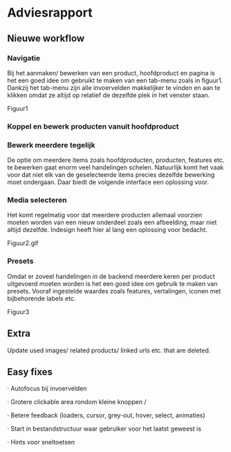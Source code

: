 # Adviesrapport

## Nieuwe workflow

### Navigatie

Bij het aanmaken/ bewerken van een product, hoofdproduct en pagina is het een goed idee om gebruikt te maken van een tab-menu zoals in figuur1. Dankzij het tab-menu zijn alle invoervelden makkelijker te vinden en aan te klikken omdat ze altijd op relatief de dezelfde plek in het venster staan.

Figuur1

### Koppel en bewerk producten vanuit hoofdproduct

### Bewerk meerdere tegelijk

De optie om meerdere items zoals hoofdproducten, producten, features etc. te bewerken gaat enorm veel handelingen schelen. Natuurlijk komt het vaak voor dat niet elk van de geselecteerde items precies dezelfde bewerking moet ondergaan. Daar biedt de volgende interface een oplossing voor.

### Media selecteren

Het komt regelmatig voor dat meerdere producten allemaal voorzien moeten worden van een nieuw onderdeel zoals een afbeelding, maar niet altijd dezelfde. Indesign heeft hier al lang een oplossing voor bedacht.

Figuur2.gif

### Presets

Omdat er zoveel handelingen in de backend meerdere keren per product uitgevoerd moeten worden is het een goed idee om gebruik te maken van presets. Vooraf ingestelde waardes zoals features, vertalingen, iconen met bijbehorende labels etc.

Figuur3

## Extra

Update used images/ related products/ linked urls etc. that are deleted.

## Easy fixes

·      Autofocus bij invoervelden

·      Grotere clickable area rondom kleine knoppen /

·      Betere feedback \(loaders, cursor, grey-out, hover, select, animaties\)

·      Start in bestandstructuur waar gebruiker voor het laatst geweest is

·      Hints voor sneltoetsen

